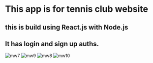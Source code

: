 # This app is for tennis club website
## this is build using React.js with Node.js
## It has login and sign up auths.

![mw7](https://github.com/bilalfeyiso/sclub_react_app/assets/146771733/83393555-fdd5-4114-8330-4ab60a3fd13a)
![mw9](https://github.com/bilalfeyiso/sclub_react_app/assets/146771733/6f024dd5-5f21-4cea-b4cd-e568b2c2cfca)
![mw8](https://github.com/bilalfeyiso/sclub_react_app/assets/146771733/bee0316b-4854-4df3-9ae1-14070443371d)
![mw10](https://github.com/bilalfeyiso/sclub_react_app/assets/146771733/ff0d7be5-da45-4b4b-8fed-de0cea839500)

